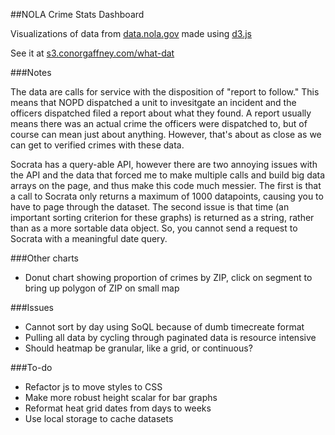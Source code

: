 ##NOLA Crime Stats Dashboard

Visualizations of data from [data.nola.gov](https://data.nola.gov/) made using [d3.js](http://d3js.org/)

See it at [s3.conorgaffney.com/what-dat](http://s3.conorgaffney.com/what-dat/)

###Notes

The data are calls for service with the disposition of "report to follow." This means that NOPD dispatched a unit to invesitgate an incident and the officers dispatched filed a report about what they found. A report usually means there was an actual crime the officers were dispatched to, but of course can mean just about anything. However, that's about as close as we can get to verified crimes with these data. 

Socrata has a query-able API, however there are two annoying issues with the API and the data that forced me to make multiple calls and build big data arrays on the page, and thus make this code much messier. The first is that a call to Socrata only returns a maximum of 1000 datapoints, causing you to have to page through the dataset. The second issue is that time (an important sorting criterion for these graphs) is returned as a string, rather than as a more sortable data object. So, you cannot send a request to Socrata with a meaningful date query. 

###Other charts
 * Donut chart showing proportion of crimes by ZIP, click on segment to bring up polygon of ZIP on small map

###Issues

 * Cannot sort by day using SoQL because of dumb timecreate format
 * Pulling all data by cycling through paginated data is resource intensive
 * Should heatmap be granular, like a grid, or continuous?

###To-do

 * Refactor js to move styles to CSS
 * Make more robust height scalar for bar graphs
 * Reformat heat grid dates from days to weeks
 * Use local storage to cache datasets
